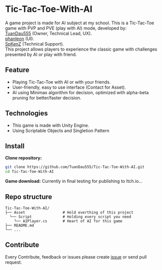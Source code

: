 # Tic-Tac-Toe-With-AI
A game project is made for AI subject at my school. This is a Tic-Tac-Toe game with PVP and PVE (play with AI) mode, developed by: <br>
[TuanDau555](https://github.com/TuanDau555) (Owner, Technical Lead, UX). <br>
[phanleon](https://github.com/phanleon) (UI). <br>
[SpKenZ](https://github.com/SpKenZ) (Technical Support). <br>
This project allows players to experience the classic game with challenges presented by AI or play with friend.

## Feature 
- Playing Tic-Tac-Toe with AI or with your friends.
- User-friendly, easy to use interface (Contact for Asset).
- AI using Minimax algorithm for decision, optimized with alpha-beta pruning for better/faster decision.

## Technologies
- This game is made with Unity Engine.
- Using Scriptable Objects and Singletion Pattern

## Install
**Clone repository:**
   ```bash
   git clone https://github.com/TuanDau555/Tic-Tac-Toe-With-AI.git
   cd Tic-Tac-Toe-With-AI
   ```
**Game download:**
Currently in final testing for publishing to Itch.io...
## Repo structure

```
Tic-Tac-Toe-With-AI/
├── Asset                 # Hold everthing of this project
  └── Script              # Holding every script you need
    └── AIPlayer.cs       # Heart of AI for this game
├── README.md
└── ...
```

## Contribute

Every Contribute, feedback or issues please create [issue](https://github.com/TuanDau555/Tic-Tac-Toe-With-AI/issues) or send pull request.
